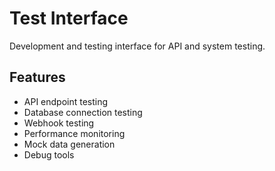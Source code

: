 # Test Interface

Development and testing interface for API and system testing.

## Features
- API endpoint testing
- Database connection testing
- Webhook testing
- Performance monitoring
- Mock data generation
- Debug tools

